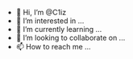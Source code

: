 - 👋 Hi, I’m @C1iz
- 👀 I’m interested in ...
- 🌱 I’m currently learning ...
- 💞️ I’m looking to collaborate on ...
- 📫 How to reach me ...

<!---
C1iz/C1iz is a ✨ special ✨ repository because its `README.md` (this file) appears on your GitHub profile.
You can click the Preview link to take a look at your changes.
--->
